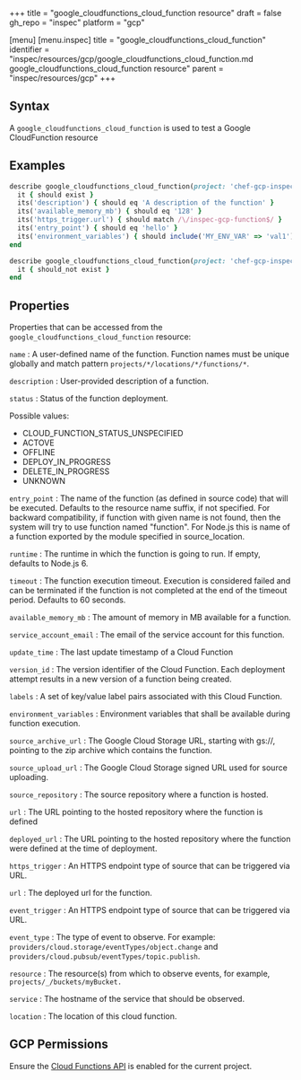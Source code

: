 +++
title = "google_cloudfunctions_cloud_function resource"
draft = false
gh_repo = "inspec"
platform = "gcp"

[menu]
  [menu.inspec]
    title = "google_cloudfunctions_cloud_function"
    identifier = "inspec/resources/gcp/google_cloudfunctions_cloud_function.md google_cloudfunctions_cloud_function resource"
    parent = "inspec/resources/gcp"
+++

## Syntax

A `google_cloudfunctions_cloud_function` is used to test a Google CloudFunction resource

## Examples

```ruby
describe google_cloudfunctions_cloud_function(project: 'chef-gcp-inspec', location: 'europe-west1', name: 'inspec-gcp-function') do
  it { should exist }
  its('description') { should eq 'A description of the function' }
  its('available_memory_mb') { should eq '128' }
  its('https_trigger.url') { should match /\/inspec-gcp-function$/ }
  its('entry_point') { should eq 'hello' }
  its('environment_variables') { should include('MY_ENV_VAR' => 'val1') }
end

describe google_cloudfunctions_cloud_function(project: 'chef-gcp-inspec', location: 'europe-west1', name: 'nonexistent') do
  it { should_not exist }
end
```

## Properties

Properties that can be accessed from the `google_cloudfunctions_cloud_function` resource:

`name`
: A user-defined name of the function. Function names must be unique globally and match pattern `projects/*/locations/*/functions/*`.

`description`
: User-provided description of a function.

`status`
: Status of the function deployment.

  Possible values:

  - CLOUD_FUNCTION_STATUS_UNSPECIFIED
  - ACTOVE
  - OFFLINE
  - DEPLOY_IN_PROGRESS
  - DELETE_IN_PROGRESS
  - UNKNOWN

`entry_point`
: The name of the function (as defined in source code) that will be executed. Defaults to the resource name suffix, if not specified. For backward compatibility, if function with given name is not found, then the system will try to use function named "function". For Node.js this is name of a function exported by the module specified in source_location.

`runtime`
: The runtime in which the function is going to run. If empty, defaults to Node.js 6.

`timeout`
: The function execution timeout. Execution is considered failed and can be terminated if the function is not completed at the end of the timeout period. Defaults to 60 seconds.

`available_memory_mb`
: The amount of memory in MB available for a function.

`service_account_email`
: The email of the service account for this function.

`update_time`
: The last update timestamp of a Cloud Function

`version_id`
: The version identifier of the Cloud Function. Each deployment attempt results in a new version of a function being created.

`labels`
: A set of key/value label pairs associated with this Cloud Function.

`environment_variables`
: Environment variables that shall be available during function execution.

`source_archive_url`
: The Google Cloud Storage URL, starting with gs://, pointing to the zip archive which contains the function.

`source_upload_url`
: The Google Cloud Storage signed URL used for source uploading.

`source_repository`
: The source repository where a function is hosted.

  `url`
  : The URL pointing to the hosted repository where the function is defined

  `deployed_url`
  : The URL pointing to the hosted repository where the function were defined at the time of deployment.

`https_trigger`
: An HTTPS endpoint type of source that can be triggered via URL.

  `url`
  : The deployed url for the function.

`event_trigger`
: An HTTPS endpoint type of source that can be triggered via URL.

  `event_type`
  : The type of event to observe. For example: `providers/cloud.storage/eventTypes/object.change` and `providers/cloud.pubsub/eventTypes/topic.publish`.

  `resource`
  : The resource(s) from which to observe events, for example, `projects/_/buckets/myBucket.`

  `service`
  : The hostname of the service that should be observed.

`location`
: The location of this cloud function.

## GCP Permissions

Ensure the [Cloud Functions API](https://console.cloud.google.com/apis/library/cloudfunctions.googleapis.com/) is enabled for the current project.
